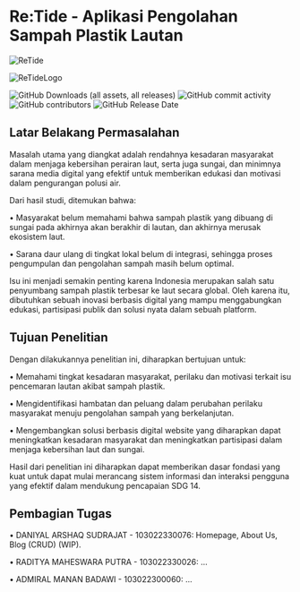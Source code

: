 # Re:Tide - Aplikasi Pengolahan Sampah Plastik Lautan

![ReTide](https://github.com/user-attachments/assets/ff0cf29b-defe-40ea-8c16-e8fac601f1d0)

![ReTideLogo](https://github.com/user-attachments/assets/77271af1-ce0d-431f-a7af-c66e0a163d45)

![GitHub Downloads (all assets, all releases)](https://img.shields.io/github/downloads/Archaniels/ReTide-Webpage/total?style=for-the-badge) ![GitHub commit activity](https://img.shields.io/github/commit-activity/w/Archaniels/ReTide-Webpage?style=for-the-badge) ![GitHub contributors](https://img.shields.io/github/contributors/Archaniels/ReTide-Webpage?style=for-the-badge) ![GitHub Release Date](https://img.shields.io/github/release-date/Archaniels/ReTide-Webpage?style=for-the-badge)

## Latar Belakang Permasalahan
Masalah utama yang diangkat adalah rendahnya kesadaran masyarakat dalam menjaga kebersihan perairan laut, serta juga sungai, dan minimnya sarana media digital yang efektif untuk memberikan edukasi dan motivasi dalam pengurangan polusi air.

Dari hasil studi, ditemukan bahwa:

  • Masyarakat belum memahami bahwa sampah plastik yang dibuang di sungai pada akhirnya akan berakhir di lautan, dan akhirnya merusak ekosistem laut.

  • Sarana daur ulang di tingkat lokal belum di integrasi, sehingga proses pengumpulan dan pengolahan sampah masih belum optimal.

Isu ini menjadi semakin penting karena Indonesia merupakan salah satu penyumbang sampah plastik terbesar ke laut secara global. Oleh karena itu, dibutuhkan sebuah inovasi berbasis digital yang mampu menggabungkan edukasi, partisipasi publik dan solusi nyata dalam sebuah platform.

## Tujuan Penelitian

Dengan dilakukannya penelitian ini, diharapkan bertujuan untuk:

  • Memahami tingkat kesadaran masyarakat, perilaku dan motivasi terkait isu pencemaran lautan akibat sampah plastik.

  • Mengidentifikasi hambatan dan peluang dalam perubahan perilaku masyarakat menuju pengolahan sampah yang berkelanjutan.

  • Mengembangkan solusi berbasis digital website yang diharapkan dapat meningkatkan kesadaran masyarakat dan meningkatkan partisipasi dalam menjaga kebersihan laut dan sungai.

Hasil dari penelitian ini diharapkan dapat memberikan dasar fondasi yang kuat untuk dapat mulai merancang sistem informasi dan interaksi pengguna yang efektif dalam mendukung pencapaian SDG 14.

## Pembagian Tugas

• DANIYAL ARSHAQ SUDRAJAT - 103022330076: Homepage, About Us, Blog (CRUD) (WIP).

• RADITYA MAHESWARA PUTRA - 103022330026: ...

• ADMIRAL MANAN BADAWI - 103022300060: ...
